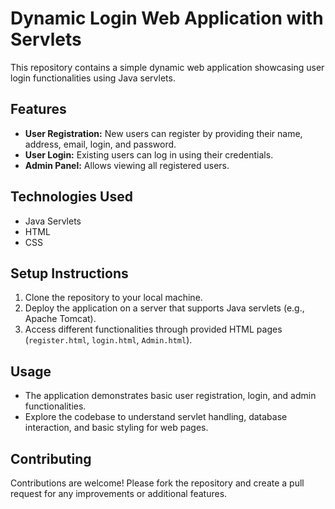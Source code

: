 # Dynamic Login Web Application with Servlets

This repository contains a simple dynamic web application showcasing user login functionalities using Java servlets.

## Features

- **User Registration:** New users can register by providing their name, address, email, login, and password.
- **User Login:** Existing users can log in using their credentials.
- **Admin Panel:** Allows viewing all registered users.

## Technologies Used

- Java Servlets
- HTML
- CSS

## Setup Instructions

1. Clone the repository to your local machine.
2. Deploy the application on a server that supports Java servlets (e.g., Apache Tomcat).
3. Access different functionalities through provided HTML pages (`register.html`, `login.html`, `Admin.html`).

## Usage

- The application demonstrates basic user registration, login, and admin functionalities.
- Explore the codebase to understand servlet handling, database interaction, and basic styling for web pages.

## Contributing

Contributions are welcome! Please fork the repository and create a pull request for any improvements or additional features.


